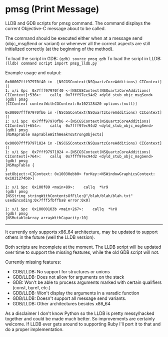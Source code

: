 pmsg (Print Message)
====

LLDB and GDB scripts for pmsg command. The command displays the current Objective-C message about to be called.


The command should be executed either when at a message send (objc_msgSend or variant) or whenever all the correct aspects are still initialized correctly (at the beginning of the method).

To load the script in GDB: `(gdb) source pmsg_gdb`
To load the script in LLDB: `(lldb) command script import pmsg_lldb.py`

Example usage and output: 

	0x00007fff97970f40 in -[NSCGSContext(NSQuartzCoreAdditions) CIContext] ()
	1: x/i $pc  0x7fff97970f40 <-[NSCGSContext(NSQuartzCoreAdditions) CIContext]+536>:    callq  0x7fff97ec94d2 <dyld_stub_objc_msgSend>
	(gdb) pmsg
	[CIContext contextWithCGContext:0x102128420 options:(null)]

	0x00007fff97970fb6 in -[NSCGSContext(NSQuartzCoreAdditions) CIContext] ()
	1: x/i $pc  0x7fff97970fb6 <-[NSCGSContext(NSQuartzCoreAdditions) CIContext]+654>:    callq  0x7fff97ec94d2 <dyld_stub_objc_msgSend>
	(gdb) pmsg
	[NSMapTable mapTableWithWeakToStrongObjects]

	0x00007fff97971024 in -[NSCGSContext(NSQuartzCoreAdditions) CIContext] ()
	1: x/i $pc  0x7fff97971024 <-[NSCGSContext(NSQuartzCoreAdditions) CIContext]+764>:    callq  0x7fff97ec94d2 <dyld_stub_objc_msgSend>
	(gdb) pmsg
	[NSMapTable {
	}
	setObject:<CIContext: 0x10030ebb0> forKey:<NSWindowGraphicsContext: 0x1021274b0>]

	1: x/i $pc  0x100f89 <main+89>:    callq  *%r9
	(gdb) pmsg
	[NSString stringWithContentsOfFile:@"/blah/blah/blah.txt" usedEncoding:0x7fff5fbffba8 error:0x0]

	1: x/i $pc  0x10000103b <main+267>:    callq  *%r8
	(gdb) pmsg
	[NSMutableArray arrayWithCapacity:10]


- - -

It currently only supports x86_64 architecture, may be updated to support others in the future (well the LLDB version). 


Both scripts are incomplete at the moment. The LLDB script will be updated over time to support the missing features, while the old GDB script will not.

Currently missing features:
 * GDB/LLDB: No support for structures or unions
 * GDB/LLDB: Does not allow for arguments on the stack
 * GDB: Won't be able to process arguments marked with certain qualifiers (const, byref, etc.)
 * GDB/LLDB: Won't display the arguments in a varadic function
 * GDB/LLDB: Doesn't support all message send variants.
 * GDB/LLDB: Other architectures besides x86_64

As a disclaimer I don't know Python so the LLDB is pretty messy/hacked together and could be made much better. So improvements are certainly welcome. If LLDB ever gets around to supporting Ruby I'll port it to that and do a proper implementation.